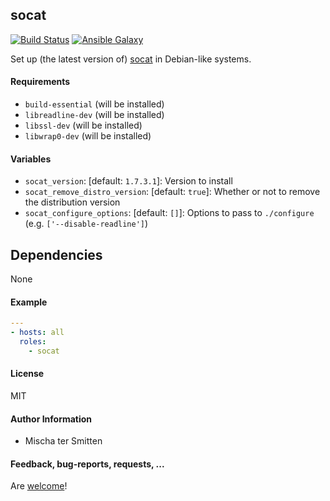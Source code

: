 ## socat

[![Build Status](https://travis-ci.org/Oefenweb/ansible-socat.svg?branch=master)](https://travis-ci.org/Oefenweb/ansible-socat) [![Ansible Galaxy](http://img.shields.io/badge/ansible--galaxy-socat-blue.svg)](https://galaxy.ansible.com/Oefenweb/socat)

Set up (the latest version of) [socat](http://www.dest-unreach.org/socat/) in Debian-like systems.

#### Requirements

* `build-essential` (will be installed)
* `libreadline-dev` (will be installed)
* `libssl-dev` (will be installed)
* `libwrap0-dev` (will be installed)

#### Variables

* `socat_version`: [default: `1.7.3.1`]: Version to install
* `socat_remove_distro_version`: [default: `true`]: Whether or not to remove the distribution version
* `socat_configure_options`: [default: `[]`]: Options to pass to `./configure` (e.g. `['--disable-readline']`)

## Dependencies

None

#### Example

```yaml
---
- hosts: all
  roles:
    - socat
```

#### License

MIT

#### Author Information

* Mischa ter Smitten

#### Feedback, bug-reports, requests, ...

Are [welcome](https://github.com/Oefenweb/ansible-socat/issues)!
